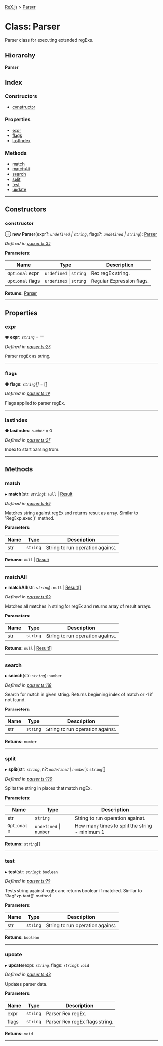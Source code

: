[ReX.js](../README.md) > [Parser](../classes/parser.md)

# Class: Parser

Parser class for executing extended regExs.

## Hierarchy

**Parser**

## Index

### Constructors

* [constructor](parser.md#constructor)

### Properties

* [expr](parser.md#expr)
* [flags](parser.md#flags)
* [lastIndex](parser.md#lastindex)

### Methods

* [match](parser.md#match)
* [matchAll](parser.md#matchall)
* [search](parser.md#search)
* [split](parser.md#split)
* [test](parser.md#test)
* [update](parser.md#update)

---

## Constructors

<a id="constructor"></a>

###  constructor

⊕ **new Parser**(expr?: *`undefined` \| `string`*, flags?: *`undefined` \| `string`*): [Parser](parser.md)

*Defined in [parser.ts:35](https://github.com/areknawo/Rex/blob/04d02e1/src/parser.ts#L35)*

**Parameters:**

| Name | Type | Description |
| ------ | ------ | ------ |
| `Optional` expr | `undefined` \| `string` |  Rex regEx string. |
| `Optional` flags | `undefined` \| `string` |  Regular Expression flags. |

**Returns:** [Parser](parser.md)

___

## Properties

<a id="expr"></a>

###  expr

**● expr**: *`string`* = ""

*Defined in [parser.ts:23](https://github.com/areknawo/Rex/blob/04d02e1/src/parser.ts#L23)*

Parser regEx as string.

___
<a id="flags"></a>

###  flags

**● flags**: *`string`[]* =  []

*Defined in [parser.ts:19](https://github.com/areknawo/Rex/blob/04d02e1/src/parser.ts#L19)*

Flags applied to parser regEx.

___
<a id="lastindex"></a>

###  lastIndex

**● lastIndex**: *`number`* = 0

*Defined in [parser.ts:27](https://github.com/areknawo/Rex/blob/04d02e1/src/parser.ts#L27)*

Index to start parsing from.

___

## Methods

<a id="match"></a>

###  match

▸ **match**(str: *`string`*): `null` \| [Result](../interfaces/result.md)

*Defined in [parser.ts:59](https://github.com/areknawo/Rex/blob/04d02e1/src/parser.ts#L59)*

Matches string against regEx and returns result as array. Similar to 'RegExp.exec()' method.

**Parameters:**

| Name | Type | Description |
| ------ | ------ | ------ |
| str | `string` |  String to run operation against. |

**Returns:** `null` \| [Result](../interfaces/result.md)

___
<a id="matchall"></a>

###  matchAll

▸ **matchAll**(str: *`string`*): `null` \| [Result](../interfaces/result.md)[]

*Defined in [parser.ts:89](https://github.com/areknawo/Rex/blob/04d02e1/src/parser.ts#L89)*

Matches all matches in string for regEx and returns array of result arrays.

**Parameters:**

| Name | Type | Description |
| ------ | ------ | ------ |
| str | `string` |  String to run operation against. |

**Returns:** `null` \| [Result](../interfaces/result.md)[]

___
<a id="search"></a>

###  search

▸ **search**(str: *`string`*): `number`

*Defined in [parser.ts:118](https://github.com/areknawo/Rex/blob/04d02e1/src/parser.ts#L118)*

Search for match in given string. Returns beginning index of match or -1 if not found.

**Parameters:**

| Name | Type | Description |
| ------ | ------ | ------ |
| str | `string` |  String to run operation against. |

**Returns:** `number`

___
<a id="split"></a>

###  split

▸ **split**(str: *`string`*, n?: *`undefined` \| `number`*): `string`[]

*Defined in [parser.ts:129](https://github.com/areknawo/Rex/blob/04d02e1/src/parser.ts#L129)*

Splits the string in places that match regEx.

**Parameters:**

| Name | Type | Description |
| ------ | ------ | ------ |
| str | `string` |  String to run operation against. |
| `Optional` n | `undefined` \| `number` |  How many times to split the string - minimum 1 |

**Returns:** `string`[]

___
<a id="test"></a>

###  test

▸ **test**(str: *`string`*): `boolean`

*Defined in [parser.ts:79](https://github.com/areknawo/Rex/blob/04d02e1/src/parser.ts#L79)*

Tests string against regEx and returns boolean if matched. Similar to 'RegExp.test()' method.

**Parameters:**

| Name | Type | Description |
| ------ | ------ | ------ |
| str | `string` |  String to run operation against. |

**Returns:** `boolean`

___
<a id="update"></a>

###  update

▸ **update**(expr: *`string`*, flags: *`string`*): `void`

*Defined in [parser.ts:48](https://github.com/areknawo/Rex/blob/04d02e1/src/parser.ts#L48)*

Updates parser data.

**Parameters:**

| Name | Type | Description |
| ------ | ------ | ------ |
| expr | `string` |  Parser Rex regEx. |
| flags | `string` |  Parser Rex regEx flags string. |

**Returns:** `void`

___

